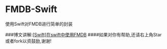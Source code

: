 # FMDB-Swift
使用Swift对FMDB进行简单的封装

###博文讲解:[[Swift]在swift中使用FMDB](http://www.jianshu.com/p/a46124236ecc)
####如果对你有帮助,还请右上角Star或者fork以资鼓励,谢谢!
